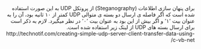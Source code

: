 ﻿ <html>
<header></header>
<body dir="rtl">
<p>
برای پنهان سازی اطلاعات  (Steganography) از پروتکل UDP به این صورت استفاده شده است که اگر فاصله ی ارسال دو بسته ی متوالی UDP کمتر از ۱۰ ثانیه بود، آن را به عنوان بیت ٬۱٬ و اگر بیش از این بود به عنوان بیت ٬۰٬ در نظر میگیرد.
لازم به ذکر است برای ارسال بسته های UDP از لینک زیر استفاده شده است.
http://technotif.com/creating-simple-udp-server-client-transfer-data-using-c-vb-net/
</p>
</body>
</html>